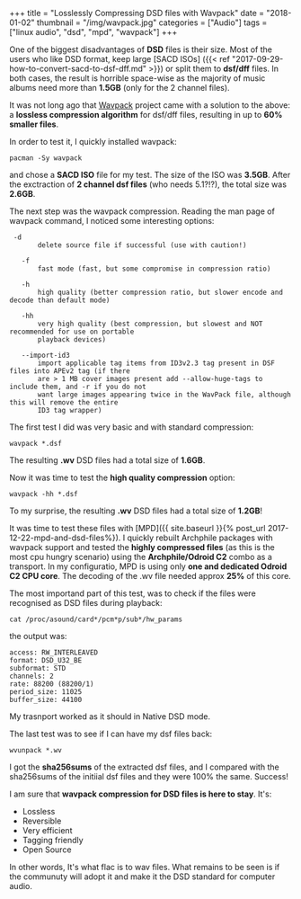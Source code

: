 +++
title = "Losslessly Compressing DSD files with Wavpack"
date = "2018-01-02"
thumbnail = "/img/wavpack.jpg"
categories = ["Audio"]
tags = ["linux audio", "dsd", "mpd", "wavpack"]
+++

One of the biggest disadvantages of **DSD** files is their size. Most of the users who like DSD format, keep large [SACD ISOs] ({{< ref "2017-09-29-how-to-convert-sacd-to-dsf-dff.md" >}})
or split them to **dsf/dff** files. In both cases, the result is horrible space-wise as the majority of music albums need more than **1.5GB** (only for the 2 channel files).

It was not long ago that [Wavpack](http://www.wavpack.com) project came with a solution to the above: a **lossless compression algorithm** for dsf/dff files, resulting in up to **60% smaller files**.

In order to test it, I quickly installed wavpack:

	pacman -Sy wavpack

and chose a **SACD ISO** file for my test. The size of the ISO was **3.5GB**. After the exctraction of **2 channel dsf files** (who needs 5.1?!?), the total size was **2.6GB**.

The next step was the wavpack compression. Reading the man page of wavpack command, I noticed some interesting options:

     -d
           delete source file if successful (use with caution!)

       -f
           fast mode (fast, but some compromise in compression ratio)

       -h
           high quality (better compression ratio, but slower encode and decode than default mode)

       -hh
           very high quality (best compression, but slowest and NOT recommended for use on portable
           playback devices)

       --import-id3
           import applicable tag items from ID3v2.3 tag present in DSF files into APEv2 tag (if there
           are > 1 MB cover images present add --allow-huge-tags to include them, and -r if you do not
           want large images appearing twice in the WavPack file, although this will remove the entire
           ID3 tag wrapper)

The first test I did was very basic and with standard compression:

	wavpack *.dsf

The resulting **.wv** DSD files had a total size of **1.6GB**.


Now it was time to test the **high quality compression** option:

	wavpack -hh *.dsf

To my surprise, the resulting **.wv** DSD files had a total size of **1.2GB**!


It was time to test these files with [MPD]({{ site.baseurl }}{% post_url 2017-12-22-mpd-and-dsd-files%}). I quickly rebuilt Archphile packages with wavpack support and tested the **highly compressed files** (as this is the most cpu hungry scenario) using the **Archphile/Odroid C2** combo as a transport. In my configuratio, MPD is using only **one and dedicated Odroid C2 CPU core**. The decoding of the .wv file needed approx **25%** of this core.

The most importand part of this test, was to check if the files were recognised as DSD files during playback:

	cat /proc/asound/card*/pcm*p/sub*/hw_params

the output was:

	access: RW_INTERLEAVED
	format: DSD_U32_BE
	subformat: STD
	channels: 2
	rate: 88200 (88200/1)
	period_size: 11025
	buffer_size: 44100
	
	
My trasnport worked as it should in Native DSD mode.

The last test was to see if I can have my dsf files back:

	wvunpack *.wv

I got the **sha256sums** of the extracted dsf files, and I compared with the sha256sums of the initiial dsf files and they were 100% the same. Success!

I am sure that **wavpack compression for DSD files is here to stay**. It's:

- Lossless
- Reversible 
- Very efficient
- Tagging friendly
- Open Source

In other words, It's what flac is to wav files. What remains to be seen is if the communuty will adopt it and make it the DSD standard for computer audio.

